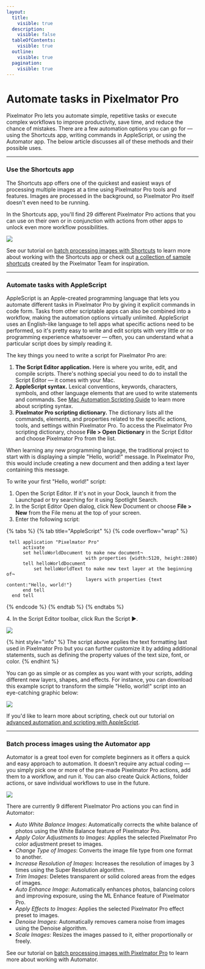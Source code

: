 ```yaml
---
layout:
  title:
    visible: true
  description:
    visible: false
  tableOfContents:
    visible: true
  outline:
    visible: true
  pagination:
    visible: true
---
```


# Automate tasks in Pixelmator Pro

Pixelmator Pro lets you automate simple, repetitive tasks or execute complex workflows to improve productivity, save time, and reduce the chance of mistakes. There are a few automation options you can go for — using the Shortcuts app, writing commands in AppleScript, or using the Automator app. The below article discusses all of these methods and their possible uses.

***

### Use the Shortcuts app

The Shortcuts app offers one of the quickest and easiest ways of processing multiple images at a time using Pixelmator Pro tools and features. Images are processed in the background, so Pixelmator Pro itself doesn't even need to be running.

In the Shortcuts app, you'll find 29 different Pixelmator Pro actions that you can use on their own or in conjunction with actions from other apps to unlock even more workflow possibilities.

![](https://help.pixelmator.com/pixelmator-pro/3.5/assets/English/1635146380000.png)

See our tutorial on [batch processing images with Shortcuts](https://www.pixelmator.com/tutorials/video/automation-magic-with-shortcuts-and-pixelmator-pro/) to learn more about working with the Shortcuts app or check out [a collection of sample shortcuts](http://upload-cdn.pixelmator.com/Pixelmator-Pro-Shortcuts.zip) created by the Pixelmator Team for inspiration.

***

### Automate tasks with AppleScript

AppleScript is an Apple-created programming language that lets you automate different tasks in Pixelmator Pro by giving it explicit commands in code form. Tasks from other scriptable apps can also be combined into a workflow, making the automation options virtually unlimited. AppleScript uses an English-like language to tell apps what specific actions need to be performed, so it's pretty easy to write and edit scripts with very little or no programming experience whatsoever — often, you can understand what a particular script does by simply reading it.

The key things you need to write a script for Pixelmator Pro are:

1. **The Script Editor application.** Here is where you write, edit, and compile scripts. There's nothing special you need to do to install the Script Editor — it comes with your Mac.
2. **AppleScript syntax.** Lexical conventions, keywords, characters, symbols, and other language elements that are used to write statements and commands. See [Mac Automation Scripting Guide](https://developer.apple.com/library/archive/documentation/AppleScript/Conceptual/AppleScriptLangGuide/conceptual/ASLR\_lexical\_conventions.html#//apple\_ref/doc/uid/TP40000983-CH214-SW1) to learn more about scripting syntax.
3. **Pixelmator Pro scripting dictionary.** The dictionary lists all the commands, elements, and properties related to the specific actions, tools, and settings within Pixelmator Pro. To access the Pixelmator Pro scripting dictionary, choose **File > Open Dictionary** in the Script Editor and choose Pixelmator Pro from the list.

When learning any new programming language, the traditional project to start with is displaying a simple "Hello, world!" message. In Pixelmator Pro, this would include creating a new document and then adding a text layer containing this message.

To write your first "Hello, world!" script:

1. Open the Script Editor. If it's not in your Dock, launch it from the Launchpad or try searching for it using Spotlight Search.
2. In the Script Editor Open dialog, click New Document or choose **File > New** from the File menu at the top of your screen.
3. Enter the following script:

{% tabs %}
{% tab title="AppleScript" %}
{% code overflow="wrap" %}
```applescript
 tell application "Pixelmator Pro"
      activate
      set helloWorldDocument to make new document¬
                             with properties {width:5120, height:2880}
      tell helloWorldDocument
          set helloWorldText to make new text layer at the beginning of¬
                             layers with properties {text content:"Hello, world!"}
      end tell
  end tell
```
{% endcode %}
{% endtab %}
{% endtabs %}

4\. In the Script Editor toolbar, click Run the Script ▶︎.

![](https://help.pixelmator.com/pixelmator-pro/3.5/assets/English/1600263377000.png)

{% hint style="info" %}
The script above applies the text formatting last used in Pixelmator Pro but you can further customize it by adding additional statements, such as defining the property values of the text size, font, or color.
{% endhint %}

You can go as simple or as complex as you want with your scripts, adding different new layers, shapes, and effects. For instance, you can download this example script to transform the simple "Hello, world!" script into an eye-catching graphic below:

![](https://help.pixelmator.com/pixelmator-pro/3.5/assets/English/1599042228000.png)

If you'd like to learn more about scripting, check out our tutorial on [advanced automation and scripting with AppleScript](https://pixelmator.com/tutorials/resources/advanced-automation-and-scripting-with-applescript/).

***

### Batch process images using the Automator app

Automator is a great tool even for complete beginners as it offers a quick and easy approach to automation. It doesn't require any actual coding — you simply pick one or more of the pre-made Pixelmator Pro actions, add them to a workflow, and run it. You can also create Quick Actions, folder actions, or save individual workflows to use in the future.

![](https://help.pixelmator.com/pixelmator-pro/3.5/assets/English/1599657323000.jpeg)

There are currently 9 different Pixelmator Pro actions you can find in Automator:

* _Auto White Balance Images_: Automatically corrects the white balance of photos using the White Balance feature of Pixelmator Pro.
* _Apply Color Adjustments to Images_: Applies the selected Pixelmator Pro color adjustment preset to images.
* _Change Type of Images_: Converts the image file type from one format to another.
* _Increase Resolution of Images_: Increases the resolution of images by 3 times using the Super Resolution algorithm.
* _Trim Images_: Deletes transparent or solid colored areas from the edges of images.
* _Auto Enhance Image_: Automatically enhances photos, balancing colors and improving exposure, using the ML Enhance feature of Pixelmator Pro.
* _Apply Effects to Images_: Applies the selected Pixelmator Pro effect preset to images.
* _Denoise Images_: Automatically removes camera noise from images using the Denoise algorithm.
* _Scale Images_: Resizes the images passed to it, either proportionally or freely.

See our tutorial on [batch processing images with Pixelmator Pro](https://www.pixelmator.com/tutorials/resources/batch-process-images-with-pixelmator-pro/) to learn more about working with Automator.
